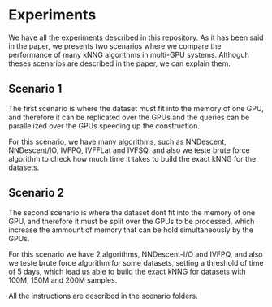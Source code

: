 # Experiments

We have all the experiments described in this repository. As it has been said in the paper, we presents two scenarios where we compare the performance of many kNNG algorithms in multi-GPU systems. Althoguh theses scenarios are described in the paper, we can explain them.

## Scenario 1

The first scenario is where the dataset must fit into the memory of one GPU, and therefore it can be replicated over the GPUs and the queries can be parallelized over the GPUs speeding up the construction.

For this scenario, we have many algorithms, such as NNDescent, NNDescent/IO, IVFPQ, IVFFLat and IVFSQ, and also we teste brute force algorithm to check how much time it takes to build the exact kNNG for the datasets.


## Scenario 2

The second scenario is where the dataset dont fit into the memory of one GPU, and therefore it must be split over the GPUs to be processed, which increase the ammount of memory that can be hold simultaneously by the GPUs.

For this scenario we have 2 algorithms, NNDescent-I/O and IVFPQ, and also we teste brute force algorithm for some datasets, setting a threshold of time of 5 days, which lead us able to build the exact kNNG for datasets with 100M, 150M and 200M samples.

All the instructions are described in the scenario folders.
